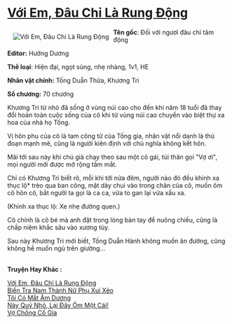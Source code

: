 <a href="https://utruyen.com/truyen/voi-em-dau-chi-la-rung-dong/19031/" title="Với Em, Đâu Chỉ Là Rung Động"><h1>Với Em, Đâu Chỉ Là Rung Động</h1></a><div style="display:table"><img align="right" style="float: left; padding: 10px;" src="https://utruyen.com/images/story/200x260/voi-em-dau-chi-la-rung-dong.jpg" alt="Với Em, Đâu Chỉ Là Rung Động"><b>Tên gốc</b>: Đối với ngươi đâu chỉ tâm động<p></p><b>Editor:</b> Hướng Dương<p></p><b>Thể loại</b>: Hiện đại, ngọt sủng, nhẹ nhàng, 1v1, HE<p></p><b>Nhân vật chính:</b> Tống Duẫn Thừa, Khương Tri<p></p><b>Số chương:</b> 70 chương<p></p>Khương Trì từ nhỏ đã sống ở vùng núi cao cho đến khi năm 18 tuổi đã thay đổi hoàn toàn cuộc sống của cô khi từ vùng núi cao chuyển vào biệt thự xa hoa của nhà họ Tống.<p></p>Vị hôn phu của cô là tam công tử của Tống gia, nhân vật nổi danh là thủ đoạn mạnh mẽ, cũng là người kiên định với chủ nghĩa không kết hôn.<p></p>Mãi tới sau này khi chú già chạy theo sau một cô gái, tủi thân gọi "Vợ ơi", mọi người mới được mở rộng tầm mắt.<p></p>Chỉ có Khương Tri biết rõ, mỗi khi tới nửa đêm, người nào đó đều khinh xa thục lộ* trèo qua ban công, mặt dày chui vào trong chăn của cô, muốn ôm cô hôn cô, bắt người ta gọi là ca ca, vừa to gan lại vừa xấu xa.<p></p>(Khinh xa thục lộ: Xe nhẹ đường quen.)<p></p>Cô chính là cô bé mà anh đặt trong lòng bàn tay để nuông chiều, cũng là chấp niệm khắc sâu vào xương tủy.<p></p>Sau này Khương Tri mới biết, Tống Duẫn Hành không muốn ăn đường, cũng không hề muốn ngủ trên giường...</div><p><br><b>Truyện Hay Khác :</b></p><a href="https://utruyen.com/truyen/voi-em-dau-chi-la-rung-dong/19031/" alt="Với Em, Đâu Chỉ Là Rung Động">Với Em, Đâu Chỉ Là Rung Động</a><br/><a href="https://utruyen.com/truyen/bien-tra-nam-thanh-nu-phu-xui-xeo/19474/" alt="Biến Tra Nam Thành Nữ Phụ Xui Xẻo">Biến Tra Nam Thành Nữ Phụ Xui Xẻo</a><br/><a href="https://github.com/quanluxury/ngontinhhot/tree/master/truyenhay/19019" alt="Tôi Có Mắt Âm Dương">Tôi Có Mắt Âm Dương</a><br/><a href="https://github.com/quanluxury/ngontinhhot/tree/master/truyenhay/18882" alt="Này Quỷ Nhỏ, Lại Đây Ôm Một Cái!">Này Quỷ Nhỏ, Lại Đây Ôm Một Cái!</a><br/><a href="https://images.google.kr/url?q=https%3A%2F%2Futruyen.com%2Ftruyen%2Fvo-chong-co-gia%2F19121%2F" alt="Vợ Chồng Cố Gia">Vợ Chồng Cố Gia</a><br/>